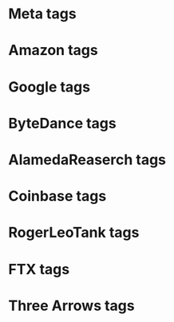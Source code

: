 # Meta tags
# Amazon tags
# Google tags
# ByteDance tags
# AlamedaReaserch tags
# Coinbase tags
# RogerLeoTank tags
# FTX tags
# Three Arrows tags
